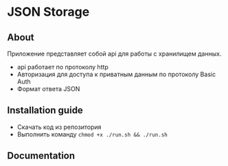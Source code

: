 # JSON Storage
## About
Приложение представляет собой api для работы с хранилищем данных.
* api работает по протоколу http
* Авторизация для доступа к приватным данным по протоколу Basic Auth
* Формат ответа JSON
## Installation guide
* Скачать код из репозитория
* Выполнить команду `chmod +x ./run.sh && ./run.sh`
## Documentation